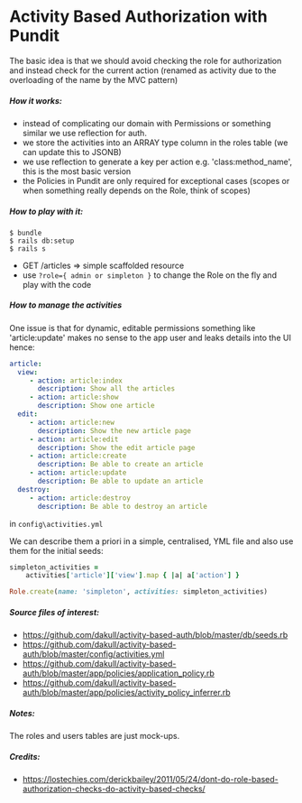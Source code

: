 # Activity Based Authorization with Pundit

The basic idea is that we should avoid checking the role for authorization and instead check for the current action (renamed as activity due to the overloading of the name by the MVC pattern)

##### How it works:

- instead of complicating our domain with Permissions or something similar we use reflection for auth.
- we store the activities into an ARRAY type column in the roles table (we can update this to JSONB)
- we use reflection to generate a key per action e.g. 'class:method_name', this is the most basic version
- the Policies in Pundit are only required for exceptional cases (scopes or when something really depends on the Role, think of scopes)

##### How to play with it:

```
$ bundle
$ rails db:setup
$ rails s
```

- GET /articles => simple scaffolded resource
- use `?role={ admin or simpleton }` to change the Role on the fly and play with the code

##### How to manage the activities

One issue is that for dynamic, editable permissions something like 'article:update' makes no sense to the app user and leaks details into the UI hence:

```yaml
article:
  view:
     - action: article:index
       description: Show all the articles
     - action: article:show
       description: Show one article
  edit:
     - action: article:new
       description: Show the new article page
     - action: article:edit
       description: Show the edit article page
     - action: article:create
       description: Be able to create an article
     - action: article:update
       description: Be able to update an article
  destroy:
     - action: article:destroy
       description: Be able to destroy an article
```

in `config\activities.yml`

We can describe them a priori in a simple, centralised, YML file and also use them for the initial seeds:

```ruby
simpleton_activities =
    activities['article']['view'].map { |a| a['action'] }

Role.create(name: 'simpleton', activities: simpleton_activities)
```

##### Source files of interest:

- https://github.com/dakull/activity-based-auth/blob/master/db/seeds.rb
- https://github.com/dakull/activity-based-auth/blob/master/config/activities.yml
- https://github.com/dakull/activity-based-auth/blob/master/app/policies/application_policy.rb
- https://github.com/dakull/activity-based-auth/blob/master/app/policies/activity_policy_inferrer.rb

##### Notes:

The roles and users tables are just mock-ups.

##### Credits:

- https://lostechies.com/derickbailey/2011/05/24/dont-do-role-based-authorization-checks-do-activity-based-checks/
